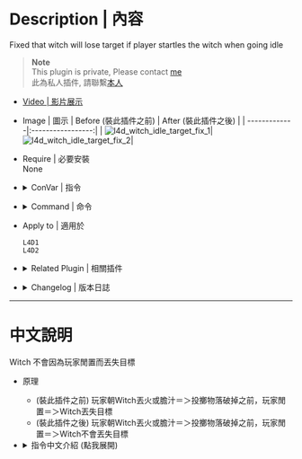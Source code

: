 # Description | 內容
Fixed that witch will lose target if player startles the witch when going idle

> __Note__ <br/>
This plugin is private, Please contact [me](https://github.com/fbef0102/Game-Private_Plugin#私人插件列表-private-plugins-list)<br/>
此為私人插件, 請聯繫[本人](https://github.com/fbef0102/Game-Private_Plugin#私人插件列表-private-plugins-list)

* [Video | 影片展示](https://youtu.be/8U3tFu-nHfs)

* Image | 圖示
	| Before (裝此插件之前)  			| After (裝此插件之後) |
	| -------------|:-----------------:|
	| ![l4d_witch_idle_target_fix_1](image/l4d_witch_idle_target_fix_1.gif)|![l4d_witch_idle_target_fix_2](image/l4d_witch_idle_target_fix_2.gif)|

* Require | 必要安裝
<br>None

* <details><summary>ConVar | 指令</summary>

	* cfg/sourcemod/l4d_witch_idle_target_fix.cfg
		```php
		// 0=Plugin off, 1=Plugin on.
		l4d_witch_idle_target_fix_enable "1"
		```
</details>

* <details><summary>Command | 命令</summary>

	None
</details>

* Apply to | 適用於
	```
	L4D1
	L4D2
	```

* <details><summary>Related Plugin | 相關插件</summary>

	1. [l4d_fix_target_replace](https://github.com/Target5150/MoYu_Server_Stupid_Plugins/tree/master/The%20Last%20Stand/l4d_fix_target_replace): Fix issues with infected targeting when replacing survivors.
    	* 修復玩家閒置或取代bot時，特感、Witch丟失目標
	2. [Witch fixes](https://forums.alliedmods.net/showthread.php?t=315481): 4 plugins By Lux
    	* 四個修復Witch的插件可以裝
</details>

* <details><summary>Changelog | 版本日誌</summary>

	* v1.0 (2024-7-20)
		* Initial Release
</details>

- - - -
# 中文說明
Witch 不會因為玩家閒置而丟失目標

* 原理
	* (裝此插件之前) 玩家朝Witch丟火或膽汁＝＞投擲物落破掉之前，玩家閒置＝＞Witch丟失目標
	* (裝此插件之後) 玩家朝Witch丟火或膽汁＝＞投擲物落破掉之前，玩家閒置＝＞Witch不會丟失目標

* <details><summary>指令中文介紹 (點我展開)</summary>

	* cfg/sourcemod/l4d_witch_idle_target_fix.cfg
		```php
		// 0=關閉插件, 1=啟動插件
		l4d_witch_idle_target_fix_enable "1"
		```
</details>
